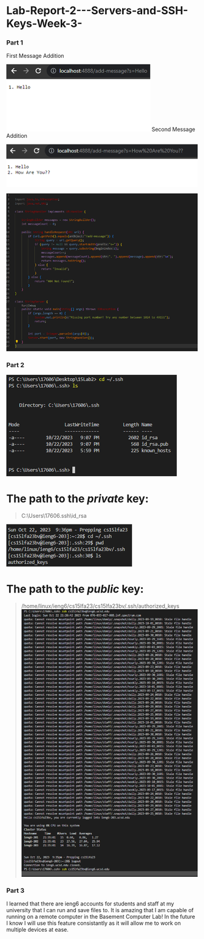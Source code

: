 # Lab-Report-2---Servers-and-SSH-Keys-Week-3-
### Part 1
First Message Addition

![Image](CSE15_SS_M1.png)
Second Message Addition

![Image](CSE15_SS_M2.png)

![Image](String_Code_CS15.png)

### Part 2
![Image](Private_CS15.png)

# The path to the *private* key:

> C:\Users\17606\.ssh\id_rsa

![Image](public_cs15.png)

# The path to the *public* key:

>  /home/linux/ieng6/cs15lfa23/cs15lfa23bv/.ssh/authorized_keys
![Image](Without_Pass_CS15.png)


### Part 3

I learned that there are ieng6 accounts for students and staff at my  university that I can run and save files to. It is amazing that I am capable of running on a remote computer in the Basement Computer Lab!
In the future I know I will use this feature consistantly as it will allow me to work on multiple devices at ease. 
